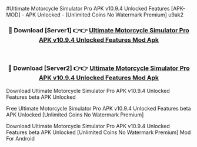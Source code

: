 #Ultimate Motorcycle Simulator Pro APK v10.9.4 Unlocked Features [APK-MOD] - APK Unlocked - [Unlimited Coins No Watermark Premium] u9ak2



<div align="center">

<h3>🔴 Download [Server1] 👉👉 <a href="https://momento.my/?title=Ultimate_Motorcycle_Simulator_Pro_APK_v10.9.4_Unlocked_Features">Ultimate Motorcycle Simulator Pro APK v10.9.4 Unlocked Features Mod Apk</a></h3><br>

<h3>🔴 Download [Server2] 👉👉 <a href="https://momento.my/?title=Ultimate_Motorcycle_Simulator_Pro_APK_v10.9.4_Unlocked_Features">Ultimate Motorcycle Simulator Pro APK v10.9.4 Unlocked Features Mod Apk</a></h3>
</div>



Download Ultimate Motorcycle Simulator Pro APK v10.9.4 Unlocked Features beta APK Unlocked

Free Ultimate Motorcycle Simulator Pro APK v10.9.4 Unlocked Features beta APK Unlocked [Unlimited Coins No Watermark Premium]

Download Ultimate Motorcycle Simulator Pro APK v10.9.4 Unlocked Features beta APK Unlocked [Unlimited Coins No Watermark Premium] Mod For Android
